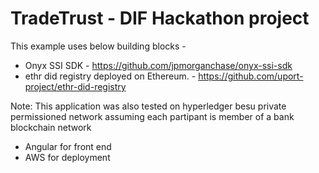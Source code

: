 # TradeTrust - DIF Hackathon project
This example uses below building blocks -

- Onyx SSI SDK - https://github.com/jpmorganchase/onyx-ssi-sdk
- ethr did registry deployed on Ethereum. - https://github.com/uport-project/ethr-did-registry

Note: This application was also tested on hyperledger besu private permissioned network assuming each partipant is member of a bank blockchain network
- Angular for front end
- AWS for deployment
